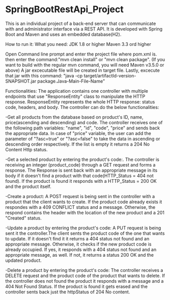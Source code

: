 # SpringBootRestApi_Project
 
This is an individual project of a back-end server that 
can communicate with and administrator interface via a REST API.
It is developed with Spring Boot and Maven and uses an embedded database(H2).

How to run it: 
What you need: JDK 1.8 or higher
		Maven 3.3 ord higher

Open Command line prompt and enter the project file where pom.xml is.
then enter the command:"mvn clean install" or "mvn clean package".
(If you want to build with the regular mvn command, you will need Maven v3.5.0 or above)
A jar excecutable file will be created in target file.
Lastly, excecute that jar with this command: "java -cp target/artifactId-version-SNAPSHOT.jar package.Java-Main-File-Name"


Functionalities: 
The application contains one controller with multiple endpoints that use "ResponseEntity" class to manipulate the HTTP response.
ResponseEntity represents the whole HTTP response: status code, headers, and body.
The controller can do the below functionalities:

-Get all products from the database based on product's ID, name, price(ascending and descending) and code.
	The controller receives one of the following path variables: "name", "id", "code", "price" and sends back the appropriate data.
	In case of "price" variable, the user can add the parameter of "?asc=true" or "?asc=false" to take the data in ascending or descending order respectively.
	If the list is empty it returns a 204 No Content Http status.
 
-Get a selected product by entering the product's code:.
	The controller is receiving an integer (product_code) through a GET request and forms a response.
	The Response is sent back with an appropriate message in its body if it doesn't find a product with that code(HTTP_Status = 404 not found).
	If the product is found it responds with a HTTP_Status = 200 OK and the product itself.
	
-Create a product:
	A POST request is being sent in the controller with a product that the client wants to create.
	If the product code already exists it respondes with a 409 CONFLICT status and a message.
	Otherwise, the respond contains the header with the location of the new product and a 201 "Created" status.
	
-Update a product  by entering the product's code:
	A PUT request is being sent it the controller.The client sents the product code of the one that wants to update.
 	If it doesn't find it it returns a 404 status not found and an appropriate message.
	Otherwise, it checks if the new product code is already occupied. If yes, it responds with a 404 status not found and an appropriate message, as well.
	If not, it returns a status 200 OK and the updated product. 
	
-Delete a product by entering the product's code:
	The controller receives a DELETE request and the product code of the product that wants to delete.
	If the controller does not found the product it responds with a message and a 404 Not Found Status.
	If the product is found it gets erased and the controller sents back just the httpStatus of 204 No content.



